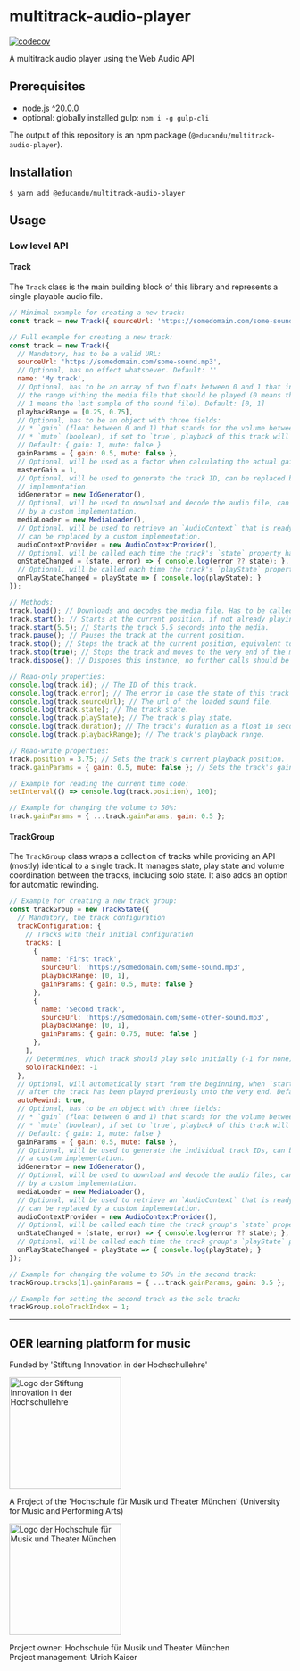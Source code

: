 # multitrack-audio-player

[![codecov](https://codecov.io/gh/educandu/multitrack-audio-player/branch/main/graph/badge.svg)](https://codecov.io/gh/educandu/multitrack-audio-player)

A multitrack audio player using the Web Audio API

## Prerequisites

* node.js ^20.0.0
* optional: globally installed gulp: `npm i -g gulp-cli`

The output of this repository is an npm package (`@educandu/multitrack-audio-player`).

## Installation

~~~
$ yarn add @educandu/multitrack-audio-player
~~~

## Usage

### Low level API

#### Track

The `Track` class is the main building block of this library and represents a single playable
audio file.

~~~js
// Minimal example for creating a new track:
const track = new Track({ sourceUrl: 'https://somedomain.com/some-sound.mp3' });

// Full example for creating a new track:
const track = new Track({
  // Mandatory, has to be a valid URL:
  sourceUrl: 'https://somedomain.com/some-sound.mp3',
  // Optional, has no effect whatsoever. Default: ''
  name: 'My track',
  // Optional, has to be an array of two floats between 0 and 1 that indicate
  // the range withing the media file that should be played (0 means the first sample,
  // 1 means the last sample of the sound file). Default: [0, 1]
  playbackRange = [0.25, 0.75],
  // Optional, has to be an object with three fields:
  // * `gain` (float between 0 and 1) that stands for the volume between 0% and 100%.
  // * `mute` (boolean), if set to `true`, playback of this track will be muted.
  // Default: { gain: 1, mute: false }
  gainParams = { gain: 0.5, mute: false },
  // Optional, will be used as a factor when calculating the actual gain of the track.
  masterGain = 1,
  // Optional, will be used to generate the track ID, can be replaced by a custom
  // implementation.
  idGenerator = new IdGenerator(),
  // Optional, will be used to download and decode the audio file, can be replaced
  // by a custom implementation.
  mediaLoader = new MediaLoader(),
  // Optional, will be used to retrieve an `AudioContext` that is ready to be used,
  // can be replaced by a custom implementation.
  audioContextProvider = new AudioContextProvider(),
  // Optional, will be called each time the track's `state` property has changed.
  onStateChanged = (state, error) => { console.log(error ?? state); },
  // Optional, will be called each time the track's `playState` property has changed.
  onPlayStateChanged = playState => { console.log(playState); }
});

// Methods:
track.load(); // Downloads and decodes the media file. Has to be called before any playback.
track.start(); // Starts at the current position, if not already playing.
track.start(5.5); // Starts the track 5.5 seconds into the media.
track.pause(); // Pauses the track at the current position.
track.stop(); // Stops the track at the current position, equivalent to calling `track.pause()`.
track.stop(true); // Stops the track and moves to the very end of the media.
track.dispose(); // Disposes this instance, no further calls should be made after this.

// Read-only properties:
console.log(track.id); // The ID of this track.
console.log(track.error); // The error in case the state of this track is 'faulted'.
console.log(track.sourceUrl); // The url of the loaded sound file.
console.log(track.state); // The track state.
console.log(track.playState); // The track's play state.
console.log(track.duration); // The track's duration as a float in seconds.
console.log(track.playbackRange); // The track's playback range.

// Read-write properties:
track.position = 3.75; // Sets the track's current playback position.
track.gainParams = { gain: 0.5, mute: false }; // Sets the track's gain params.

// Example for reading the current time code:
setInterval(() => console.log(track.position), 100);

// Example for changing the volume to 50%:
track.gainParams = { ...track.gainParams, gain: 0.5 };
~~~

#### TrackGroup

The `TrackGroup` class wraps a collection of tracks while providing an API (mostly) identical
to a single track. It manages state, play state and volume coordination between the tracks,
including solo state. It also adds an option for automatic rewinding.

~~~js
// Example for creating a new track group:
const trackGroup = new TrackState({
  // Mandatory, the track configuration
  trackConfiguration: {
    // Tracks with their initial configuration
    tracks: [
      {
        name: 'First track',
        sourceUrl: 'https://somedomain.com/some-sound.mp3',
        playbackRange: [0, 1],
        gainParams: { gain: 0.5, mute: false }
      },
      {
        name: 'Second track',
        sourceUrl: 'https://somedomain.com/some-other-sound.mp3',
        playbackRange: [0, 1],
        gainParams: { gain: 0.75, mute: false }
      },
    ],
    // Determines, which track should play solo initially (-1 for none)
    soloTrackIndex: -1
  },
  // Optional, will automatically start from the beginning, when `start` is called
  // after the track has been played previously unto the very end. Default: false
  autoRewind: true,
  // Optional, has to be an object with three fields:
  // * `gain` (float between 0 and 1) that stands for the volume between 0% and 100%.
  // * `mute` (boolean), if set to `true`, playback of this track will be muted.
  // Default: { gain: 1, mute: false }
  gainParams = { gain: 0.5, mute: false },
  // Optional, will be used to generate the individual track IDs, can be replaced by
  // a custom implementation.
  idGenerator = new IdGenerator(),
  // Optional, will be used to download and decode the audio files, can be replaced
  // by a custom implementation.
  mediaLoader = new MediaLoader(),
  // Optional, will be used to retrieve an `AudioContext` that is ready to be used,
  // can be replaced by a custom implementation.
  audioContextProvider = new AudioContextProvider(),
  // Optional, will be called each time the track group's `state` property has changed.
  onStateChanged = (state, error) => { console.log(error ?? state); },
  // Optional, will be called each time the track group's `playState` property has changed.
  onPlayStateChanged = playState => { console.log(playState); }
});

// Example for changing the volume to 50% in the second track:
trackGroup.tracks[1].gainParams = { ...track.gainParams, gain: 0.5 };

// Example for setting the second track as the solo track:
trackGroup.soloTrackIndex = 1;
~~~

---

## OER learning platform for music

Funded by 'Stiftung Innovation in der Hochschullehre'

<img src="https://stiftung-hochschullehre.de/wp-content/uploads/2020/07/logo_stiftung_hochschullehre_screenshot.jpg)" alt="Logo der Stiftung Innovation in der Hochschullehre" width="200"/>

A Project of the 'Hochschule für Musik und Theater München' (University for Music and Performing Arts)

<img src="https://upload.wikimedia.org/wikipedia/commons/d/d8/Logo_Hochschule_f%C3%BCr_Musik_und_Theater_M%C3%BCnchen_.png" alt="Logo der Hochschule für Musik und Theater München" width="200"/>

Project owner: Hochschule für Musik und Theater München\
Project management: Ulrich Kaiser
